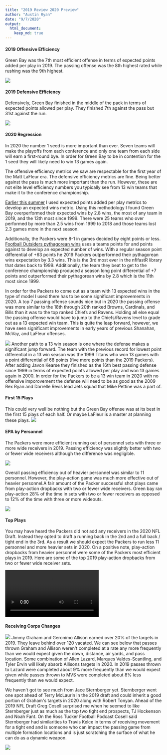 ```yaml
---
title: "2019 Review 2020 Preview"
author: "Austin Ryan"
date: "9/7/2020"
output: 
  html_document:
    keep_md: true
---
```


#### 2019 Offensive Efficiency
Green Bay was the 7th most efficient offense in terms of expected points added per play in 2019. The passing offense was the 8th highest rated while rushing was the 9th highest. 










![](2019review2020preview_files/figure-html/unnamed-chunk-11-1.png)<!-- -->

#### 2019 Defensive Efficiency 
Defensively, Green Bay finished in the middle of the pack in terms of expected points allowed per play. They finished 7th against the pass but 31st against the run. 


![](2019review2020preview_files/figure-html/unnamed-chunk-14-1.png)<!-- -->

#### 2020 Regression
In 2020 the number 1 seed is more important than ever. Seven teams will make the playoffs from each conference and only one team from each side will earn a first-round bye. In order for Green Bay to be in contention for the 1 seed they will likely need to win 13 games again.

The offensive efficiency metrics we saw are respectable for the first year of the Matt LaFleur era. The defensive efficiency metrics are fine. Being better against the pass is much more important than the run. However, these are not elite level efficiency numbers you typically see from 13 win teams that make it to the conference championship. 

[Earlier this summer](https://www.opensourcefootball.com/posts/2020-08-23-exploring-wins-with-nflfastr/) I used expected points added per play metrics to develop an expected wins metric. Using this methodology I found Green Bay overperformed their expected wins by 2.8 wins, the most of any team in 2019, and the 13th most since 1999. There were 25 teams who over performed by more than 2.5 wins from 1999 to 2018 and those teams lost 2.3 games more in the next season. 

Additionally, the Packers were 8-1 in games decided by eight points or less. [Football Outsiders pythagorean wins](https://en.wikipedia.org/wiki/Pythagorean_expectation#:~:text=The%20formula%20is%20used%20with,referred%20to%20as%20Pythagorean%20wins.) uses a teams points for and points against to develop an expected number of wins. With a regular season point differential of +63 points he 2019 Packers outperformed their pythagorean wins expectation by 3.3 wins. This is the 3rd most ever in the nflfastR library that dates back to 1999. Additionally, the team they beat to get to the conference championship produced a season long point differential of +7 points and outperformed their pythagorean wins by 2.8 which is the 11th most since 1999.

In order for the Packers to come out as a team with 13 expected wins in the type of model I used there has to be some significant improvements in 2020. A top 7 passing offense sounds nice but in 2020 the passing offense was more similar to the 18th through 20th ranked Browns, Cardinals, and Bills than it was to the top ranked Chiefs and Ravens. Holding all else equal the passing offense would have to jump to the Chiefs/Ravens level to grade out as a 13 expected win team. This is quite the leap forward, however, we have seen significant improvements in early years of previous Shanahan, McVay, and LaFleur offenses. 







![](2019review2020preview_files/figure-html/unnamed-chunk-21-1.png)<!-- -->
Another path to a 13 win season is one where the defense makes a significant jump forward. The team with the previous record for lowest point differential in a 13 win season was the 1999 Titans who won 13 games with a point differential of 68 points (five more points than the 2019 Packers). After adding Javon Kearse they finished as the 16th best passing defense since 1999 in terms of expected points allowed per play and won 13 games again in 2000. In order for the Packers to be a 13 win team in 2020 with no offensive imporovement the defense will need to be as good as the 2009 Rex Ryan and Darrelle Revis lead Jets squad that Mike Pettine was a part of. 

#### First 15 Plays


This could very well be nothing but the Green Bay offense was at its best in the first 15 plays of each half. Or maybe LaFleur is a master at planning these plays. 
![](2019review2020preview_files/figure-html/unnamed-chunk-24-1.png)<!-- -->

#### EPA by Personnel
The Packers were more efficient running out of personnel sets with three or more wide receivers in 2019. Passing efficiency was slightly better with two or fewer wide receivers although the difference was negligible.


![](2019review2020preview_files/figure-html/unnamed-chunk-27-1.png)<!-- -->

Overall passing efficiency out of heavier personnel was similar to 11 personnel. However, the play-action game was much more effective out of heavier personnel.A fair amount of the Packer successful shot plays came from play-action dropbacks with two or fewer wide receivers. Green bay ran play-action 28% of the time in sets with two or fewer receivers as opposed to 12% of the time with three or more wideouts.

![](2019review2020preview_files/figure-html/unnamed-chunk-30-1.png)<!-- -->

#### Top Plays
You may have heard the Packers did not add any receivers in the 2020 NFL Draft. Instead they opted to draft a running back in the 2nd and a full back / tight end in the 3rd. As a result we should expect the Packers to run less 11 personnel and more heavier sets in 2020. On a positive note, play-action dropbacks from heavier personnel were some of the Packers most efficient plays in 2019. Here are some of the top 2019 play-action dropbacks from two or fewer wide receiver sets.

![video](09.05.20_gb_play_action.mp4)

#### Receiving Corps Changes


![](2019review2020preview_files/figure-html/unnamed-chunk-33-1.png)<!-- -->
Jimmy Graham and Geronimo Allison earned over 20% of the targets in 2019. They leave behind over 120 vacated. We can see below that passes thrown Graham and Allison weren't completed at a rate any more frequently than we would expect given the down, distance, air yards, and pass location. Some combination of Allen Lazard, Marques Valdes-Scantling, and Tyler Ervin will likely absorb Allisons targets in 2020. In 2019 passes thrown to Lazard were completed about 9% more frequently than we would expect given while passes thrown to MVS were completed about 8% less frequently than we would expect. 

We haven't got to see much from Jace Sternberger yet. Sternberger went one spot ahead of Terry McLaurin in the 2019 draft and could inherit a good portion of Graham's targets in 2020 along with Robert Tonyan. Ahead of the 2019 NFL Draft Greg Cosell surprised me when he seemed to like Sternberger just as much as the top two tight end prospects, TJ Hockenson and Noah Fant. On the Ross Tucker Football Podcast Cosell said Sternberger had similarities to Travis Kelce in terms of receiving movement for a tight end and is someone who can impact the passing game from multiple formation locations and is just scratching the surface of what he can do as a dynamic weapon. 


![](2019review2020preview_files/figure-html/unnamed-chunk-36-1.png)<!-- -->
